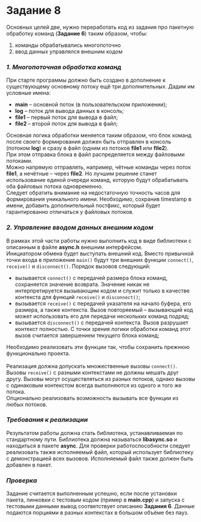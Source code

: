 # Задание 8
Основных целей две, нужно переработать код из задания про пакетную обработку команд (<b>Задание
6</b>) таким образом, чтобы:
1. команды обрабатывались многопоточно
2. ввод данных управлялся внешним кодом

### <i>1. Многопоточная обработка команд</i>

При старте программы должно быть создано в дополнение к существующему основному потоку
ещё три дополнительных. Дадим им условные имена:
- <b>main</b> – основной поток (в пользовательском приложении);
- <b>log</b> – поток для вывода данных в консоль;
- <b>file1</b> – первый поток для вывода в файл;
- <b>file2</b> – второй поток для вывода в файл;

Основная логика обработки меняется таким образом, что блок команд после своего формирования
должен быть отправлен в консоль (потоком <b>log</b>) и сразу в файл (одним из потоков <b>file1</b> или <b>file2</b>). <br>
При этом отправка блока в файл распределяется между файловыми потоками. <br>
Можно напрямую отправлять, например, чётные команды через поток <b>file1</b>, а нечётные – через
<b>file2</b>. Но лучшим решение станет использование единой очереди команд, которую будут
обрабатывать оба файловых потока одновременно.<br>
Следует обратить внимание на недостаточную точность часов для формирования уникального
имени. Необходимо, сохранив timestamp в имени, добавить дополнительный постфикс, который
будет гарантированно отличаться у файловых потоков.<br>

### <i>2. Управление вводом данных внешним кодом</i>

В рамках этой части работы нужно выполнить код в виде библиотеки с описанным в файле <b>async.h</b>
внешним интерфейсом.<br>
Инициатором обмена будет выступать внешний код. Вместо привычной точки входа в приложение
`main()` будут три внешних функции `connect()`, `receive()` и `disconnect()`.
Порядок вызовов следующий:
- вызывается `connect()` с передачей размера блока команд, сохраняется значение возврата.
Значение никак не интерпретируется вызывающим кодом и служит только в качестве
контекста для функций `receive()` и `disconnect()`;
- вызывается `receive()` c передачей указателя на начало буфера, его размера, а также
контекста. Вызов повторяемый – вызывающий код может использовать его для передачи
нескольких команд подряд;
- вызывается `disconnect()` с передачей контекста. Вызов разрушает контекст полностью. С
точки зрения логики обработки команд этот вызов считается завершением текущего блока
команд;

Необходимо реализовать эти функции так, чтобы сохранить прежнюю функционально проекта. <br><br>
Реализация должна допускать множественные вызовы `connect()`. Вызовы `receive()` с разными
контекстами не должны мешать друг другу. Вызовы могут осуществляться из разных потоков,
однако вызовы с одинаковым контекстом всегда выполняются из одного и того же потока.<br>
Опционально реализовать возможность вызывать все функции из любых потоков.<br>

### <i>Требования к реализации</i>

Результатом работы должна стать библиотека, устанавливаемая по стандартному пути. Библиотека
должна называться <b>libasync.so</b> и находиться в пакете <b>async</b>.
Для проверки работоспособности следует реализовать также исполняемый файл, который
использует библиотеку с демонстрацией всех вызовов. Исполняемый файл также должен быть
добавлен в пакет.


### <i>Проверка</i>
Задание считается выполненным успешно, если после установки пакета, линковки с тестовым
кодом (пример в <b>main.cpp</b>) и запуска с тестовыми данными вывод соответствует описанию <b>Задания
6</b>. Данные подаются порциями в разных контекстах в большом объёме без пауз.
